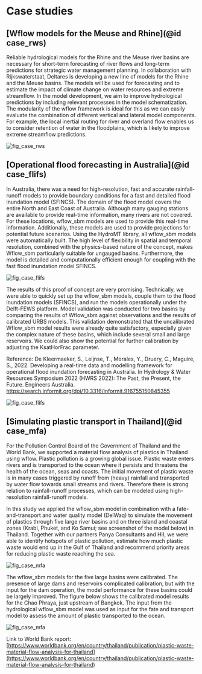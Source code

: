 # Case studies

## [Wflow models for the Meuse and Rhine](@id case_rws)

Reliable hydrological models for the Rhine and the Meuse river basins are necessary for
short-term forecasting of river flows and long-term predictions for strategic water
management planning. In collaboration with Rijkswaterstaat, Deltares is developing a new
line of models for the Rhine and the Meuse basins. The models will be used for forecasting
and to estimate the impact of climate change on water resources and extreme streamflow. In
the model development, we aim to improve hydrological predictions by including relevant
processes in the model schematization. The modularity of the wflow framework is ideal for
this as we can easily evaluate the combination of different vertical and lateral model
components. For example, the local inertial routing for river and overland flow enables us
to consider retention of water in the floodplains, which is likely to improve extreme
streamflow predictions.

![fig_case_rws](../images/case_rhine_meuse.png)

## [Operational flood forecasting in Australia](@id case_flifs)

In Australia, there was a need for high-resolution, fast and accurate rainfall-runoff models
to provide boundary conditions for a fast and detailed flood inundation model (SFINCS). The
domain of the flood model covers the entire North and East Coast of Australia. Although
many gauging stations are available to provide real-time information, many rivers are not
covered. For these locations, wflow\_sbm models are used to provide this real-time
information. Additionally, these models are used to provide projections for potential future
scenarios. Using the HydroMT library, all wflow\_sbm models were automatically built. The
high level of flexibility in spatial and temporal resolution, combined with the physics-based nature
of the concept, makes Wflow\_sbm particularly suitable for ungauged basins. Furthermore, the
model is detailed and computationally efficient enough for coupling with the fast
flood inundation model SFINCS.

![fig_case_flifs](../images/case_flifs_1.png)

The results of this proof of concept are very promising. Technically, we were able to
quickly set up the wflow\_sbm models, couple them to the flood inundation models (SFINCS), and
run the models operationally under the Delft-FEWS platform. Model validation was conducted
for two basins by comparing the results of Wflow\_sbm against observations and the
results of calibrated URBS models. This validation demonstrated that the uncalibrated Wflow\_sbm
model results were already quite satisfactory, especially given the complex nature of these
basins, which include several small and large reservoirs. We could also show the potential
for further calibration by adjusting the KsatHorFrac parameter.

Reference: De Kleermaeker, S., Leijnse, T., Morales, Y., Druery, C., Maguire, S.,
2022. Developing a real-time data and modelling framework for operational flood inundation
      forecasting in Australia. In Hydrology & Water Resources Symposium 2022 (HWRS 2022):
      The Past, the Present, the Future. Engineers Australia.
      https://search.informit.org/doi/10.3316/informit.916755150845355

![fig_case_flifs](../images/case_flifs_2.png)

## [Simulating plastic transport in Thailand](@id case_mfa)

For the Pollution Control Board of the Government of Thailand and the World Bank, we
supported a material flow analysis of plastics in Thailand using wflow. Plastic pollution
is a growing global issue. Plastic waste enters rivers and is transported to the ocean
where it persists and threatens the health of the ocean, seas and coasts. The initial
movement of plastic waste is in many cases triggered by runoff from (heavy) rainfall and
transported by water flow towards small streams and rivers. Therefore there is strong
relation to rainfall-runoff processes, which can be modeled using high-resolution
rainfall-runoff models.

In this study we applied the wflow\_sbm model in combination with a fate-and-transport and
water quality model (DelWaq) to simulate the movement of plastics through five large river
basins and on three island and coastal zones (Krabi, Phuket, and Ko Samui; see screenshot of the
model below) in Thailand. Together with our partners Panya Consultants and HII, we were able
to identify hotspots of plastic pollution, estimate how much plastic waste would end up in the Gulf of
Thailand and recommend priority areas for reducing plastic waste reaching the sea.

![fig_case_mfa](../images/case_mfa_1.png)

The wflow\_sbm models for the five large basins were calibrated. The presence of large dams and
reservoirs complicated calibration, but with the input for the dam operation,
the model performance for these basins could be largely improved. The figure below shows the
calibrated model results for the Chao Phraya, just upstream of Bangkok. The input from the
hydrological wflow\_sbm model was used as input for the fate and transport model to assess
the amount of plastic transported to the ocean.

![fig_case_mfa](../images/case_mfa_3.png)

Link to World Bank report:
[https://www.worldbank.org/en/country/thailand/publication/plastic-waste-material-flow-analysis-for-thailand](https://www.worldbank.org/en/country/thailand/publication/plastic-waste-material-flow-analysis-for-thailand)
